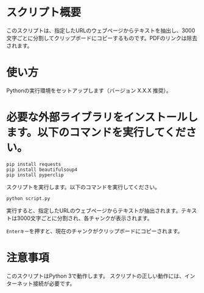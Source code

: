 # スクリプト概要
このスクリプトは、指定したURLのウェブページからテキストを抽出し、3000文字ごとに分割してクリップボードにコピーするものです。PDFのリンクは除去されます。

# 使い方
Pythonの実行環境をセットアップします（バージョン X.X.X 推奨）。

# 必要な外部ライブラリをインストールします。以下のコマンドを実行してください。

```
pip install requests
pip install beautifulsoup4
pip install pyperclip
```
スクリプトを実行します。以下のコマンドを実行してください。

```
python script.py
```

実行すると、指定したURLのウェブページからテキストが抽出されます。テキストは3000文字ごとに分割され、各チャンクが表示されます。

`Enterキー`を押すと、現在のチャンクがクリップボードにコピーされます。

# 注意事項
このスクリプトはPython 3で動作します。
スクリプトの正しい動作には、インターネット接続が必要です。
